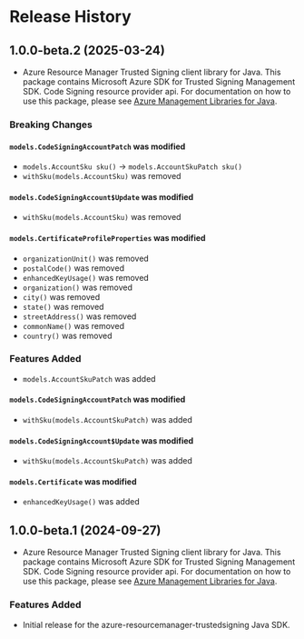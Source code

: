 # Release History

## 1.0.0-beta.2 (2025-03-24)

- Azure Resource Manager Trusted Signing client library for Java. This package contains Microsoft Azure SDK for Trusted Signing Management SDK. Code Signing resource provider api. For documentation on how to use this package, please see [Azure Management Libraries for Java](https://aka.ms/azsdk/java/mgmt).

### Breaking Changes

#### `models.CodeSigningAccountPatch` was modified

* `models.AccountSku sku()` -> `models.AccountSkuPatch sku()`
* `withSku(models.AccountSku)` was removed

#### `models.CodeSigningAccount$Update` was modified

* `withSku(models.AccountSku)` was removed

#### `models.CertificateProfileProperties` was modified

* `organizationUnit()` was removed
* `postalCode()` was removed
* `enhancedKeyUsage()` was removed
* `organization()` was removed
* `city()` was removed
* `state()` was removed
* `streetAddress()` was removed
* `commonName()` was removed
* `country()` was removed

### Features Added

* `models.AccountSkuPatch` was added

#### `models.CodeSigningAccountPatch` was modified

* `withSku(models.AccountSkuPatch)` was added

#### `models.CodeSigningAccount$Update` was modified

* `withSku(models.AccountSkuPatch)` was added

#### `models.Certificate` was modified

* `enhancedKeyUsage()` was added

## 1.0.0-beta.1 (2024-09-27)

- Azure Resource Manager Trusted Signing client library for Java. This package contains Microsoft Azure SDK for Trusted Signing Management SDK. Code Signing resource provider api. For documentation on how to use this package, please see [Azure Management Libraries for Java](https://aka.ms/azsdk/java/mgmt).

### Features Added

- Initial release for the azure-resourcemanager-trustedsigning Java SDK.
